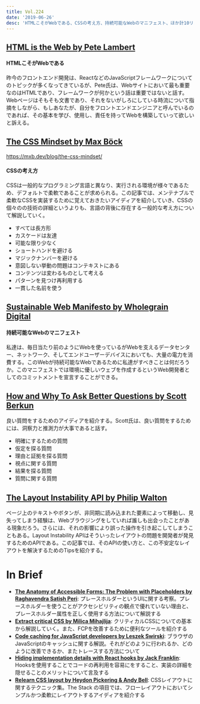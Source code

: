 ```yaml
---
title: Vol.224
date: '2019-06-26'
desc: 'HTMLこそがWebである、CSSの考え方、持続可能なWebのマニフェスト、ほか計10リンク'
---
```


## [HTML is the Web by Pete Lambert](https://www.petelambert.com/journal/html-is-the-web/)

#### HTMLこそがWebである

昨今のフロントエンド開発は、ReactなどのJavaScriptフレームワークについてのトピックが多くなってきているが、Pete氏は、Webサイトにおいて最も重要なのはHTMLであり、フレームワークが何かという話は重要ではないと話す。 Webページはそもそも文書であり、それをないがしろにしている時流について指摘をしながら、もしあなたが、自分をフロントエンドエンジニアと呼んでいるのであれば、その基本を学び、使用し、責任を持ってWebを構築していって欲しいと訴える。

## [The CSS Mindset by Max Böck](https://mxb.dev/blog/the-css-mindset/)
https://mxb.dev/blog/the-css-mindset/

#### CSSの考え方

CSSは一般的なプログラミング言語と異なり、実行される環境が様々であるため、デフォルトで柔軟であることが求められる。この記事では、メンテナブルで柔軟なCSSを実装するために覚えておきたいアイディアを紹介していき、CSSの個々のの技術の詳細というよりも、言語の背後に存在する一般的な考え方について解説していく。

- すべては長方形
- カスケードは友達
- 可能な限り少なく
- ショートハンドを避ける
- マジックナンバーを避ける
- 意図しない挙動の問題はコンテキストにある
- コンテンツは変わるものとして考える
- パターンを見つけ再利用する
- 一貫した名前を使う

## [Sustainable Web Manifesto by Wholegrain Digital](https://www.sustainablewebmanifesto.com/)

#### 持続可能なWebのマニフェスト

私達は、毎日当たり前のようにWebを使っているがWebを支えるデータセンター、ネットワーク、そしてエンドユーザーデバイスにおいても、大量の電力を消費する。このWebが持続可能なWebであるために私達がすべきことは何だろうか。このマニフェストでは環境に優しいウェブを作成するというWeb開発者としてのコミットメントを宣言することができる。

## [How and Why To Ask Better Questions by Scott Berkun](https://scottberkun.com/2018/how-and-why-to-ask-better-questions/)

良い質問をするためのアイディアを紹介する。Scott氏は、良い質問をするためには、洞察力と推測力が大事であると話す。

- 明確にするための質問
- 仮定を探る質問
- 理由と証拠を探る質問
- 視点に関する質問
- 結果を探る質問
- 質問に関する質問

## [The Layout Instability API by Philip Walton](https://web.dev/layout-instability-api/)

ページ上のテキストやボタンが、非同期に読み込まれた要素によって移動し、見失ってしまう経験は、Webブラウジングをしていれば誰しも出会ったことがある現象だろう。さらには、それの影響により誤った操作を引き起こしてしまうこともある。Layout Instability APIはそういったレイアウトの問題を開発者が発見するためのAPIである。この記事では、そのAPIの使い方と、この不安定なレイアウトを解決するためのTipsを紹介する。

# In Brief
- [**The Anatomy of Accessible Forms: The Problem with Placeholders by Raghavendra Satish Peri**](https://www.deque.com/blog/accessible-forms-the-problem-with-placeholders/): プレースホルダーというUIに関する考察。プレースホルダーを使うことがアクセシビリティの観点で優れていない理由と、プレースホルダー属性を正しく使用する方法について解説する
- [**Extract critical CSS by Milica Mihajlija**](https://web.dev/extract-critical-css): クリティカルCSSについての基本から解説していく。また、FCPを改善するために便利なツールを紹介する
- [**Code caching for JavaScript developers by Leszek Swirski**](https://v8.dev/blog/code-caching-for-devs): ブラウザのJavaScriptのキャッシュに関する解説。それがどのように行われるか、どのように改善できるか、またトレースする方法について
- [**Hiding implementation details with React hooks by Jack Franklin**](https://javascriptplayground.com/hiding-implementation-details-react-hooks/): Hooksを使用することでコードの再利用を容易にをすること、実装の詳細を隠せることのメリットについて言及する
- [**Relearn CSS layout by Heydon Pickering & Andy Bell**](https://every-layout.dev/): CSSレイアウトに関するテクニック集。The Stack の項目では、フローレイアウトにおいてシンプルかつ柔軟にレイアウトするアイディアを紹介する
